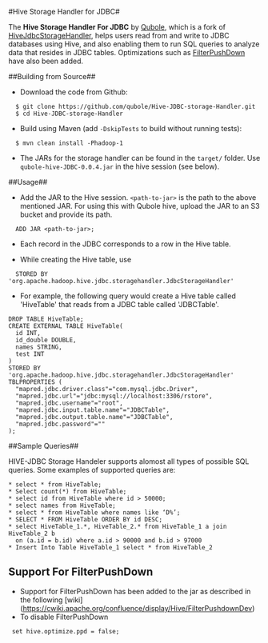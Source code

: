#Hive Storage Handler for JDBC#

The **Hive Storage Handler For JDBC** by [Qubole](www.qubole.com), which is a fork of [HiveJdbcStorageHandler](https://github.com/myui/HiveJdbcStorageHandler), helps users read from and write to JDBC databases using Hive, and also enabling them to run SQL queries to analyze data that resides in JDBC tables.
Optimizations such as [FilterPushDown](https://cwiki.apache.org/confluence/display/Hive/FilterPushdownDev) have also been added.


##Building from Source##
* Download the code from Github:
```
  $ git clone https://github.com/qubole/Hive-JDBC-storage-Handler.git
  $ cd Hive-JDBC-storage-Handler
```

* Build using Maven (add ```-DskipTests``` to build without running tests):

```
  $ mvn clean install -Phadoop-1
```

* The JARs for the storage handler can be found in the ```target/``` folder. Use ```qubole-hive-JDBC-0.0.4.jar``` in the hive session (see below).

##Usage##
* Add the JAR to the Hive session. ```<path-to-jar>``` is the path to the above mentioned JAR. For using this with Qubole hive, upload the JAR to an S3 bucket and provide its path.
  
``` 
  ADD JAR <path-to-jar>;
```

* Each record in the JDBC corresponds to a row in the Hive table.

* While creating the Hive table, use 
  
```
  STORED BY 'org.apache.hadoop.hive.jdbc.storagehandler.JdbcStorageHandler'
```
  
* For example, the following query would create a Hive table called 'HiveTable' that reads from a JDBC table called 'JDBCTable'.
  
```
DROP TABLE HiveTable;
CREATE EXTERNAL TABLE HiveTable(
  id INT,
  id_double DOUBLE,
  names STRING,
  test INT
)
STORED BY 'org.apache.hadoop.hive.jdbc.storagehandler.JdbcStorageHandler'
TBLPROPERTIES (
  "mapred.jdbc.driver.class"="com.mysql.jdbc.Driver",
  "mapred.jdbc.url"="jdbc:mysql://localhost:3306/rstore",
  "mapred.jdbc.username"="root",
  "mapred.jdbc.input.table.name"="JDBCTable",
  "mapred.jdbc.output.table.name"="JDBCTable",
  "mapred.jdbc.password"=""
);

```

##Sample Queries##

HIVE-JDBC Storage Handeler supports alomost all types of possible SQL queries. Some examples of supported queries are:
```
* select * from HiveTable;
* Select count(*) from HiveTable;
* select id from HiveTable where id > 50000;
* select names from HiveTable;
* select * from HiveTable where names like ‘D%’;
* SELECT * FROM HiveTable ORDER BY id DESC;
* select HiveTable_1.*, HiveTable_2.* from HiveTable_1 a join HiveTable_2 b 
  on (a.id = b.id) where a.id > 90000 and b.id > 97000 
* Insert Into Table HiveTable_1 select * from HiveTable_2
```

## Support For FilterPushDown ##

* Support for FilterPushDown has been added to the jar as described in the following [wiki] (https://cwiki.apache.org/confluence/display/Hive/FilterPushdownDev)
* To disable FilterPushDown 
```
 set hive.optimize.ppd = false;
```

